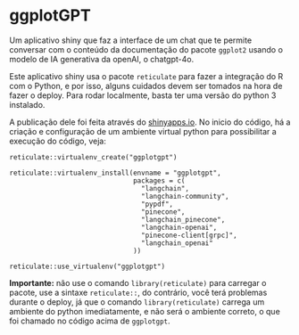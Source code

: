 # ggplotGPT

Um aplicativo shiny que faz a interface de um chat que te permite conversar com o conteúdo da documentação do pacote `ggplot2` usando o modelo de IA generativa da openAI, o chatgpt-4o.

Este aplicativo shiny usa o pacote `reticulate` para fazer a integração do R com o Python, e por isso, alguns cuidados devem ser tomados na hora de fazer o deploy. Para rodar localmente, basta ter uma versão do python 3 instalado. 

A publicação dele foi feita através do [shinyapps.io](https://www.shinyapps.io/).
No inicio do código, há a criação e configuração de um ambiente virtual python para possibilitar a execução do código, veja:

```{r}
reticulate::virtualenv_create("ggplotgpt")

reticulate::virtualenv_install(envname = "ggplotgpt",
                               packages = c(
                                 "langchain",
                                 "langchain-community",
                                 "pypdf",
                                 "pinecone",
                                 "langchain_pinecone",
                                 "langchain-openai",
                                 "pinecone-client[grpc]",
                                 "langchain_openai"
                               ))

reticulate::use_virtualenv("ggplotgpt")
```

**Importante:** não use o comando `library(reticulate)` para carregar o pacote, use a sintaxe `reticulate::`, do contrário, você terá problemas durante o deploy, já que o comando `library(reticulate)` carrega um ambiente do python imediatamente, e não será o ambiente correto, o que foi chamado no código acima de `ggplotgpt`.
